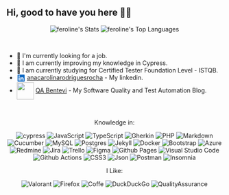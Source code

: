 ## Hi, good to have you here ✌🏽

<div align="center">

![feroline's Stats](https://github-readme-stats.vercel.app/api?username=feroline&theme=merko&show_icons=true&hide_border=true&count_private=true)
![feroline's Top Languages](https://github-readme-stats.vercel.app/api/top-langs/?username=feroline&theme=merko&show_icons=true&hide_border=true&layout=compact)

</div>
<br>

- 🔭 I'm currently looking for a job.
- 🌱 I am currently improving my knowledge in Cypress.
- 📗 I am currently studying for Certified Tester Foundation Level - ISTQB.
- <img src="./assets/linkedin.svg" width="20" height="20" align="center"> [anacarolinarodriguesrocha](https://www.linkedin.com/in/anacarolinarodriguesrocha/) - My linkedin.
- <img src="./assets/logo-qa-bentevi.ico" width="40" height="40" align="center"> [QA Bentevi](https://feroline.github.io/feroline.qa-bentevi/) - My Software Quality and Test Automation Blog.

<br>

<div align="center">

Knowledge in:

![cypress](https://img.shields.io/badge/-cypress-%23E5E5E5?style=for-the-badge&logo=cypress&logoColor=058a5e)
![JavaScript](https://img.shields.io/badge/javascript-%23F7DF1E?style=for-the-badge&logo=javascript&logoColor=%23323330)
![TypeScript](https://img.shields.io/badge/typescript-%23007ACC?style=for-the-badge&logo=typescript&logoColor=white)
![Gherkin](https://img.shields.io/badge/gherkin-%2323D96C?style=for-the-badge&logo=gherkin&logoColor=black)
![PHP](https://img.shields.io/badge/php-%23777BB4?style=for-the-badge&logo=php&logoColor=white)
![Markdown](https://img.shields.io/badge/markdown-%23000000.svg?style=for-the-badge&logo=markdown&logoColor=white)
![Cucumber](https://img.shields.io/badge/-Cucumber-%23323330?style=for-the-badge&logo=cucumber&logoColor=23D96C)
![MySQL](https://img.shields.io/badge/mysql-4479A1?style=for-the-badge&logo=mysql&logoColor=white)
![Postgres](https://img.shields.io/badge/postgres-%23316192?style=for-the-badge&logo=postgresql&logoColor=white)
![Jekyll](https://img.shields.io/badge/jekyll-CC0000?style=for-the-badge&logo=jekyll&logoColor=white)
![Docker](https://img.shields.io/badge/docker-%230db7ed?style=for-the-badge&logo=docker&logoColor=white)
![Bootstrap](https://img.shields.io/badge/bootstrap-%23E5E5E5?style=for-the-badge&logo=bootstrap&logoColor=7952B3)
![Azure](https://img.shields.io/badge/azure-%230072C6?style=for-the-badge&logo=microsoftazure&logoColor=white)
![Redmine](https://img.shields.io/badge/redmine-%23E5E5E5?style=for-the-badge&logo=redmine&logoColor=B32024)
![Jira](https://img.shields.io/badge/jira-%230A0FFF?style=for-the-badge&logo=jira&logoColor=white)
![Trello](https://img.shields.io/badge/trello-%23E5E5E5?style=for-the-badge&logo=trello&logoColor=0052CC)
![Figma](https://img.shields.io/badge/figma-%23F24E1E?style=for-the-badge&logo=figma&logoColor=white)
![Github Pages](https://img.shields.io/badge/github%20pages-121013?style=for-the-badge&logo=github&logoColor=white)
![Visual Studio Code](https://img.shields.io/badge/Visual%20Studio%20Code-0078d7?style=for-the-badge&logo=visual-studio-code&logoColor=white)
![Github Actions](https://img.shields.io/badge/github%20actions-%23121013?style=for-the-badge&logo=githubactions&logoColor=white)
![CSS3](https://img.shields.io/badge/css3-%231572B6.svg?style=for-the-badge&logo=css3&logoColor=white)
![Json](https://img.shields.io/badge/json-%23000000.svg?style=for-the-badge&logo=json&logoColor=white)
![Postman](https://img.shields.io/badge/Postman-FF6C37?style=for-the-badge&logo=postman&logoColor=white)
![Insomnia](https://img.shields.io/badge/Insomnia-black?style=for-the-badge&logo=insomnia&logoColor=5849BE)

I Like:

![Valorant](https://img.shields.io/badge/valorant-%23E5E5E5?style=for-the-badge&logo=valorant&logoColor=FA4454)
![Firefox](https://img.shields.io/badge/Firefox-FF7139?style=for-the-badge&logo=Firefox-Browser&logoColor=white)
![Coffe](https://img.shields.io/badge/Coffe-ffdd00?style=for-the-badge&logo=buy-me-a-coffee&logoColor=black)
![DuckDuckGo](https://img.shields.io/badge/DuckDuckGo-DE5833?style=for-the-badge&logo=DuckDuckGo&logoColor=white)
![QualityAssurance](<https://img.shields.io/badge/Quality%20Assurance%20(QA)-%23E5E5E5?style=for-the-badge&logo=gherkin&logoColor=black>)

</div>

